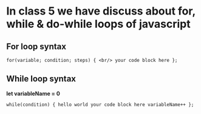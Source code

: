 # In class 5 we have discuss about for, while & do-while loops of javascript

## For loop syntax

`for(variable; condition; steps) { <br/>
    your code block here
};`

## While loop syntax
**let variableName = 0**

`while(condition) {
    hello world
    your code block here
    variableName++
};`

